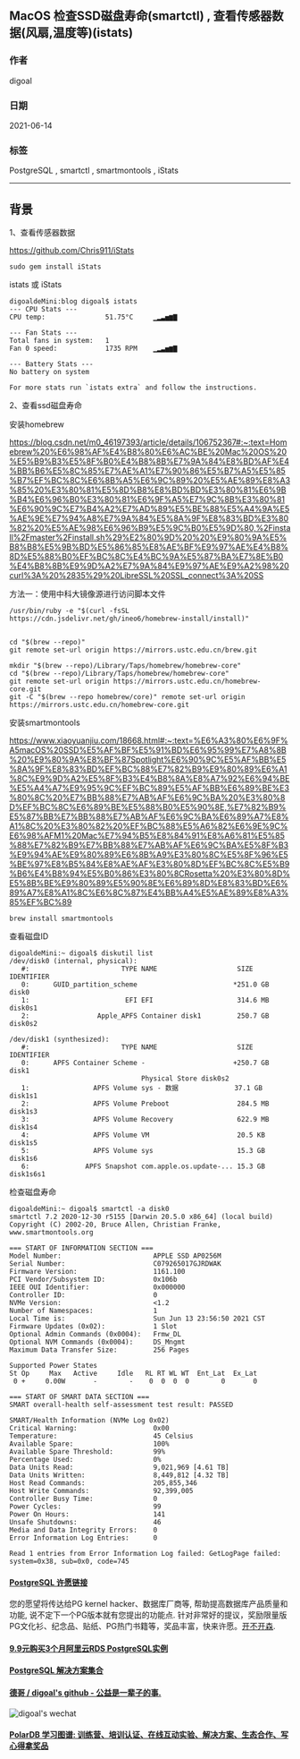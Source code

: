 ## MacOS 检查SSD磁盘寿命(smartctl) , 查看传感器数据(风扇,温度等)(istats)      
         
### 作者              
digoal              
              
### 日期              
2021-06-14              
              
### 标签              
PostgreSQL , smartctl , smartmontools , iStats   
              
----              
              
## 背景           
  
1、查看传感器数据  
  
https://github.com/Chris911/iStats  
  
```  
sudo gem install iStats  
```  
  
istats 或 iStats  
  
```  
digoaldeMini:blog digoal$ istats  
--- CPU Stats ---  
CPU temp:               51.75°C     ▁▂▃▅▆▇  
  
--- Fan Stats ---  
Total fans in system:   1             
Fan 0 speed:            1735 RPM    ▁▂▃▅▆▇  
  
--- Battery Stats ---  
No battery on system  
  
For more stats run `istats extra` and follow the instructions.  
```  
  
2、查看ssd磁盘寿命  
  
安装homebrew  
  
https://blog.csdn.net/m0_46197393/article/details/106752367#:~:text=Homebrew%20%E6%98%AF%E4%B8%80%E6%AC%BE%20Mac%20OS%20%E5%B9%B3%E5%8F%B0%E4%B8%8B%E7%9A%84%E8%BD%AF%E4%BB%B6%E5%8C%85%E7%AE%A1%E7%90%86%E5%B7%A5%E5%85%B7%EF%BC%8C%E6%8B%A5%E6%9C%89%20%E5%AE%89%E8%A3%85%20%E3%80%81%E5%8D%B8%E8%BD%BD%E3%80%81%E6%9B%B4%E6%96%B0%E3%80%81%E6%9F%A5%E7%9C%8B%E3%80%81%E6%90%9C%E7%B4%A2%E7%AD%89%E5%BE%88%E5%A4%9A%E5%AE%9E%E7%94%A8%E7%9A%84%E5%8A%9F%E8%83%BD%E3%80%82%20%E5%AE%98%E6%96%B9%E5%9C%B0%E5%9D%80,%2Finstall%2Fmaster%2Finstall.sh%29%E2%80%9D%20%20%E9%80%9A%E5%B8%B8%E5%9B%BD%E5%86%85%E8%AE%BF%E9%97%AE%E4%B8%8D%E5%88%B0%EF%BC%8C%E4%BC%9A%E5%87%BA%E7%8E%B0%E4%B8%8B%E9%9D%A2%E7%9A%84%E9%97%AE%E9%A2%98%20curl%3A%20%2835%29%20LibreSSL%20SSL_connect%3A%20SS  
  
方法一：使用中科大镜像源进行访问脚本文件  
  
```  
/usr/bin/ruby -e "$(curl -fsSL https://cdn.jsdelivr.net/gh/ineo6/homebrew-install/install)"  
  
  
cd "$(brew --repo)"  
git remote set-url origin https://mirrors.ustc.edu.cn/brew.git  
  
mkdir "$(brew --repo)/Library/Taps/homebrew/homebrew-core"  
cd "$(brew --repo)/Library/Taps/homebrew/homebrew-core"  
git remote set-url origin https://mirrors.ustc.edu.cn/homebrew-core.git  
git -C "$(brew --repo homebrew/core)" remote set-url origin https://mirrors.ustc.edu.cn/homebrew-core.git  
```  
  
  
安装smartmontools  
  
https://www.xiaoyuanjiu.com/18668.html#:~:text=%E6%A3%80%E6%9F%A5macOS%20SSD%E5%AF%BF%E5%91%BD%E6%95%99%E7%A8%8B%20%E9%80%9A%E8%BF%87Spotlight%E6%90%9C%E5%AF%BB%E5%8A%9F%E8%83%BD%EF%BC%88%E7%82%B9%E9%80%89%E6%A1%8C%E9%9D%A2%E5%8F%B3%E4%B8%8A%E8%A7%92%E6%94%BE%E5%A4%A7%E9%95%9C%EF%BC%89%E5%AF%BB%E6%89%BE%E3%80%8C%20%E7%BB%88%E7%AB%AF%E6%9C%BA%20%E3%80%8D%EF%BC%8C%E6%89%BE%E5%88%B0%E5%90%8E,%E7%82%B9%E5%87%BB%E7%BB%88%E7%AB%AF%E6%9C%BA%E6%89%A7%E8%A1%8C%20%E3%80%82%20%EF%BC%88%E5%A6%82%E6%9E%9C%E6%98%AFM1%20Mac%E7%94%B5%E8%84%91%E8%A6%81%E5%85%88%E7%82%B9%E7%BB%88%E7%AB%AF%E6%9C%BA%E5%8F%B3%E9%94%AE%E9%80%89%E6%8B%A9%E3%80%8C%E5%8F%96%E5%BE%97%E8%B5%84%E8%AE%AF%E3%80%8D%EF%BC%8C%E5%B9%B6%E4%B8%94%E5%B0%86%E3%80%8CRosetta%20%E3%80%8D%E5%8B%BE%E9%80%89%E5%90%8E%E6%89%8D%E8%83%BD%E6%89%A7%E8%A1%8C%E6%8C%87%E4%BB%A4%E5%AE%89%E8%A3%85%EF%BC%89  
  
```  
brew install smartmontools  
```  
  
  
查看磁盘ID  
  
```  
digoaldeMini:~ digoal$ diskutil list  
/dev/disk0 (internal, physical):  
   #:                       TYPE NAME                    SIZE       IDENTIFIER  
   0:      GUID_partition_scheme                        *251.0 GB   disk0  
   1:                        EFI ⁨EFI⁩                     314.6 MB   disk0s1  
   2:                 Apple_APFS ⁨Container disk1⁩         250.7 GB   disk0s2  
  
/dev/disk1 (synthesized):  
   #:                       TYPE NAME                    SIZE       IDENTIFIER  
   0:      APFS Container Scheme -                      +250.7 GB   disk1  
                                 Physical Store disk0s2  
   1:                APFS Volume ⁨sys - 数据⁩              37.1 GB    disk1s1  
   2:                APFS Volume ⁨Preboot⁩                 284.5 MB   disk1s3  
   3:                APFS Volume ⁨Recovery⁩                622.9 MB   disk1s4  
   4:                APFS Volume ⁨VM⁩                      20.5 KB    disk1s5  
   5:                APFS Volume ⁨sys⁩                     15.3 GB    disk1s6  
   6:              APFS Snapshot ⁨com.apple.os.update-...⁩ 15.3 GB    disk1s6s1  
```  
  
  
检查磁盘寿命  
  
```  
digoaldeMini:~ digoal$ smartctl -a disk0  
smartctl 7.2 2020-12-30 r5155 [Darwin 20.5.0 x86_64] (local build)  
Copyright (C) 2002-20, Bruce Allen, Christian Franke, www.smartmontools.org  
  
=== START OF INFORMATION SECTION ===  
Model Number:                       APPLE SSD AP0256M  
Serial Number:                      C079265017GJRDWAK  
Firmware Version:                   1161.100  
PCI Vendor/Subsystem ID:            0x106b  
IEEE OUI Identifier:                0x000000  
Controller ID:                      0  
NVMe Version:                       <1.2  
Number of Namespaces:               1  
Local Time is:                      Sun Jun 13 23:56:50 2021 CST  
Firmware Updates (0x02):            1 Slot  
Optional Admin Commands (0x0004):   Frmw_DL  
Optional NVM Commands (0x0004):     DS_Mngmt  
Maximum Data Transfer Size:         256 Pages  
  
Supported Power States  
St Op     Max   Active     Idle   RL RT WL WT  Ent_Lat  Ex_Lat  
 0 +     0.00W       -        -    0  0  0  0        0       0  
  
=== START OF SMART DATA SECTION ===  
SMART overall-health self-assessment test result: PASSED  
  
SMART/Health Information (NVMe Log 0x02)  
Critical Warning:                   0x00  
Temperature:                        45 Celsius  
Available Spare:                    100%  
Available Spare Threshold:          99%  
Percentage Used:                    0%  
Data Units Read:                    9,021,969 [4.61 TB]  
Data Units Written:                 8,449,812 [4.32 TB]  
Host Read Commands:                 205,855,346  
Host Write Commands:                92,399,005  
Controller Busy Time:               0  
Power Cycles:                       99  
Power On Hours:                     141  
Unsafe Shutdowns:                   46  
Media and Data Integrity Errors:    0  
Error Information Log Entries:      0  
  
Read 1 entries from Error Information Log failed: GetLogPage failed: system=0x38, sub=0x0, code=745  
```  
  
  
  
  
  
#### [PostgreSQL 许愿链接](https://github.com/digoal/blog/issues/76 "269ac3d1c492e938c0191101c7238216")
您的愿望将传达给PG kernel hacker、数据库厂商等, 帮助提高数据库产品质量和功能, 说不定下一个PG版本就有您提出的功能点. 针对非常好的提议，奖励限量版PG文化衫、纪念品、贴纸、PG热门书籍等，奖品丰富，快来许愿。[开不开森](https://github.com/digoal/blog/issues/76 "269ac3d1c492e938c0191101c7238216").  
  
  
#### [9.9元购买3个月阿里云RDS PostgreSQL实例](https://www.aliyun.com/database/postgresqlactivity "57258f76c37864c6e6d23383d05714ea")
  
  
#### [PostgreSQL 解决方案集合](https://yq.aliyun.com/topic/118 "40cff096e9ed7122c512b35d8561d9c8")
  
  
#### [德哥 / digoal's github - 公益是一辈子的事.](https://github.com/digoal/blog/blob/master/README.md "22709685feb7cab07d30f30387f0a9ae")
  
  
![digoal's wechat](../pic/digoal_weixin.jpg "f7ad92eeba24523fd47a6e1a0e691b59")
  
  
#### [PolarDB 学习图谱: 训练营、培训认证、在线互动实验、解决方案、生态合作、写心得拿奖品](https://www.aliyun.com/database/openpolardb/activity "8642f60e04ed0c814bf9cb9677976bd4")
  
